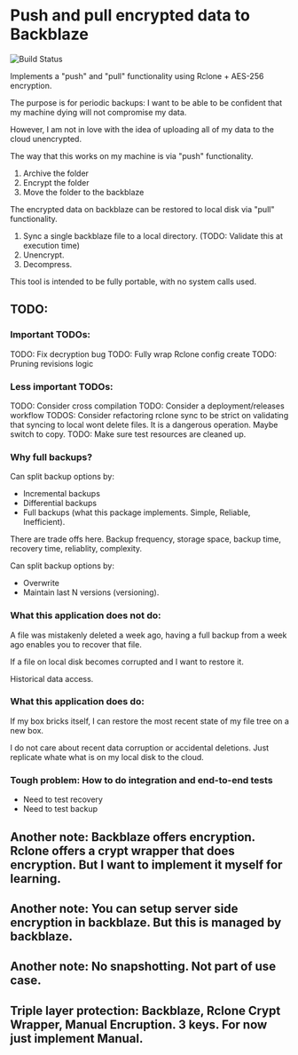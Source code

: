 # Push and pull encrypted data to Backblaze

![Build Status](https://img.shields.io/github/actions/workflow/status/Scott-Simmons/backup-system/ci.yml?branch=main)

Implements a "push" and "pull" functionality using Rclone + AES-256 encryption.

The purpose is for periodic backups: I want to be able to be confident that my machine dying will not compromise my data.

However, I am not in love with the idea of uploading all of my data to the cloud unencrypted.

The way that this works on my machine is via "push" functionality.

1. Archive the folder
2. Encrypt the folder
3. Move the folder to the backblaze

The encrypted data on backblaze can be restored to local disk via "pull" functionality.

1. Sync a single backblaze file to a local directory. (TODO: Validate this at execution time)
2. Unencrypt.
3. Decompress.

This tool is intended to be fully portable, with no system calls used.

## TODO:

### Important TODOs:

TODO: Fix decryption bug
TODO: Fully wrap Rclone config create
TODO: Pruning revisions logic

### Less important TODOs:
TODO: Consider cross compilation
TODO: Consider a deployment/releases workflow
TODOS: Consider refactoring rclone sync to be strict on validating that syncing to local wont delete files. It is a dangerous operation. Maybe switch to copy.
TODO: Make sure test resources are cleaned up.


### Why full backups?

Can split backup options by:

- Incremental backups
- Differential backups
- Full backups (what this package implements. Simple, Reliable, Inefficient).

There are trade offs here. Backup frequency, storage space, backup time, recovery time, reliablity, complexity.

Can split backup options by:

- Overwrite
- Maintain last N versions (versioning).


### What this application does not do:

A file was mistakenly deleted a week ago, having a full backup from a week ago enables you to recover that file. 

If a file on local disk becomes corrupted and I want to restore it.

Historical data access.

### What this application does do:

If my box bricks itself, I can restore the most recent state of my file tree on a new box.

I do not care about recent data corruption or accidental deletions. Just replicate whate what is on my local disk to the cloud.


### Tough problem: How to do integration and end-to-end tests

- Need to test recovery
- Need to test backup


## Another note: Backblaze offers encryption. Rclone offers a crypt wrapper that does encryption. But I want to implement it myself for learning.

## Another note: You can setup server side encryption in backblaze. But this is managed by backblaze.

## Another note: No snapshotting. Not part of use case.

## Triple layer protection: Backblaze, Rclone Crypt Wrapper, Manual Encruption. 3 keys. For now just implement Manual.
